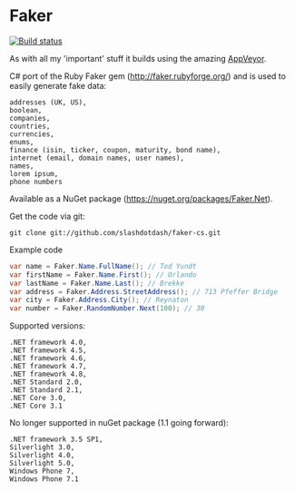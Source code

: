 # Faker

[![Build status](https://ci.appveyor.com/api/projects/status/uy628dn0tfl0triy?svg=true)](https://ci.appveyor.com/project/oriches/faker-cs)

As with all my 'important' stuff it builds using the amazing [AppVeyor](https://ci.appveyor.com/project/oriches/faker-cs).

C# port of the Ruby Faker gem (http://faker.rubyforge.org/) and is used to easily generate fake data:

	addresses (UK, US),
	boolean,
	companies,
	countries,
	currencies,
	enums,
	finance (isin, ticker, coupon, maturity, bond name),
	internet (email, domain names, user names),
	names,
	lorem ipsum,
	phone numbers

Available as a NuGet package (https://nuget.org/packages/Faker.Net).

Get the code via git:

    git clone git://github.com/slashdotdash/faker-cs.git

Example code 
```csharp
var name = Faker.Name.FullName(); // Tod Yundt
var firstName = Faker.Name.First(); // Orlando
var lastName = Faker.Name.Last(); // Brekke
var address = Faker.Address.StreetAddress(); // 713 Pfeffer Bridge
var city = Faker.Address.City(); // Reynaton
var number = Faker.RandomNumber.Next(100); // 30
```

Supported versions:

	.NET framework 4.0,
	.NET framework 4.5,
	.NET framework 4.6,
	.NET framework 4.7,
	.NET framework 4.8,
	.NET Standard 2.0,
	.NET Standard 2.1,
	.NET Core 3.0,
	.NET Core 3.1

No longer supported in nuGet package (1.1 going forward):

	.NET framework 3.5 SP1,
	Silverlight 3.0,
	Silverlight 4.0,
	Silverlight 5.0,
	Windows Phone 7,
	Windows Phone 7.1
